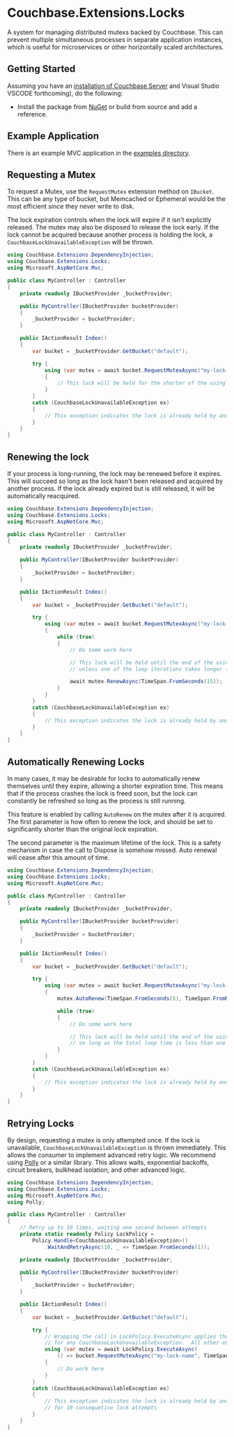 # Couchbase.Extensions.Locks

A system for managing distributed mutexs backed by Couchbase. This can prevent multiple simultaneous processes in separate application instances, which is useful for microservices or other horizontally scaled architectures.

## Getting Started

Assuming you have an [installation of Couchbase Server](https://developer.couchbase.com/documentation/server/4.5/getting-started/installing.html) and Visual Studio  VSCODE forthcoming), do the following:

- Install the package from [NuGet](https://www.nuget.org/packages/Couchbase.Extensions.Locks/) or build from source and add a reference.

## Example Application

There is an example MVC application in the [examples directory](../example).

## Requesting a Mutex

To request a Mutex, use the `RequestMutex` extension method on `IBucket`. This can be any type of bucket, but Memcached or Ephemeral would be the most efficient since they never write to disk.

The lock expiration controls when the lock will expire if it isn't explicitly released. The mutex may also be disposed to release the lock early. If the lock cannot be acquired because another process is holding the lock, a `CouchbaseLockUnavailableException` will be thrown.

```csharp
using Couchbase.Extensions.DependencyInjection;
using Couchbase.Extensions.Locks;
using Microsoft.AspNetCore.Mvc;

public class MyController : Controller
{
    private readonly IBucketProvider _bucketProvider;

    public MyController(IBucketProvider bucketProvider)
    {
        _bucketProvider = bucketProvider;
    }

    public IActionResult Index()
    {
        var bucket = _bucketProvider.GetBucket("default");

        try {
            using (var mutex = await bucket.RequestMutexAsync("my-lock-name", TimeSpan.FromSeconds(15)))
            {
                // This lock will be held for the shorter of the using statement lifespan or 15 seconds
            }
        }
        catch (CouchbaseLockUnavailableException ex)
        {
            // This exception indicates the lock is already held by another process
        }
    }
}
```

## Renewing the lock

If your process is long-running, the lock may be renewed before it expires. This will succeed so long as the lock hasn't been released and acquired by another process. If the lock already expired but is still released, it will be automatically reacquired.

```csharp
using Couchbase.Extensions.DependencyInjection;
using Couchbase.Extensions.Locks;
using Microsoft.AspNetCore.Mvc;

public class MyController : Controller
{
    private readonly IBucketProvider _bucketProvider;

    public MyController(IBucketProvider bucketProvider)
    {
        _bucketProvider = bucketProvider;
    }

    public IActionResult Index()
    {
        var bucket = _bucketProvider.GetBucket("default");

        try {
            using (var mutex = await bucket.RequestMutexAsync("my-lock-name", TimeSpan.FromSeconds(15)))
            {
                while (true)
                {
                    // Do some work here

                    // This lock will be held until the end of the using statement,
                    // unless one of the loop iterations takes longer than 15 seconds.

                    await mutex.RenewAsync(TimeSpan.FromSeconds(15));
                }
            }
        }
        catch (CouchbaseLockUnavailableException ex)
        {
            // This exception indicates the lock is already held by another process
        }
    }
}
```

## Automatically Renewing Locks

In many cases, it may be desirable for locks to automatically renew themselves until they expire, allowing a shorter expiration time. This means that if the process crashes the lock is freed soon, but the lock can constantly be refreshed so long as the process is still running.

This feature is enabled by calling `AutoRenew` on the mutex after it is acquired. The first parameter is how often to renew the lock, and should be set to significantly shorter than the original lock expiration.

The second parameter is the maximum lifetime of the lock. This is a safety mechanism in case the call to Dispose is somehow missed. Auto renewal will cease after this amount of time.

```csharp
using Couchbase.Extensions.DependencyInjection;
using Couchbase.Extensions.Locks;
using Microsoft.AspNetCore.Mvc;

public class MyController : Controller
{
    private readonly IBucketProvider _bucketProvider;

    public MyController(IBucketProvider bucketProvider)
    {
        _bucketProvider = bucketProvider;
    }

    public IActionResult Index()
    {
        var bucket = _bucketProvider.GetBucket("default");

        try {
            using (var mutex = await bucket.RequestMutexAsync("my-lock-name", TimeSpan.FromSeconds(10)))
            {
                mutex.AutoRenew(TimeSpan.FromSeconds(5), TimeSpan.FromMinutes(1));

                while (true)
                {
                    // Do some work here

                    // This lock will be held until the end of the using statement,
                    // so long as the total loop time is less than one minute
                }
            }
        }
        catch (CouchbaseLockUnavailableException ex)
        {
            // This exception indicates the lock is already held by another process
        }
    }
}
```

## Retrying Locks

By design, requesting a mutex is only attempted once. If the lock is unavailable, `CouchbaseLockUnavailableException` is thrown immediately. This allows the consumer to implement advanced retry logic. We recommend using [Polly](https://github.com/App-vNext/Polly) or a similar library. This allows waits, exponential backoffs, circuit breakers, bulkhead isolation, and other advanced logic.

```csharp
using Couchbase.Extensions.DependencyInjection;
using Couchbase.Extensions.Locks;
using Microsoft.AspNetCore.Mvc;
using Polly;

public class MyController : Controller
{
    // Retry up to 10 times, waiting one second between attempts
    private static readonly Policy LockPolicy =
        Policy.Handle<CouchbaseLockUnavailableException>()
            .WaitAndRetryAsync(10, _ => TimeSpan.FromSeconds(1));

    private readonly IBucketProvider _bucketProvider;

    public MyController(IBucketProvider bucketProvider)
    {
        _bucketProvider = bucketProvider;
    }

    public IActionResult Index()
    {
        var bucket = _bucketProvider.GetBucket("default");

        try {
            // Wrapping the call in LockPolicy.ExecuteAsync applies the wait and retry logic
            // for any CouchbaseLockUnavailableException.  All other exceptions throw immediately.
            using (var mutex = await LockPolicy.ExecuteAsync(
                () => bucket.RequestMutexAsync("my-lock-name", TimeSpan.FromSeconds(10))))
            {
                // Do work here
            }
        }
        catch (CouchbaseLockUnavailableException ex)
        {
            // This exception indicates the lock is already held by another process,
            // for 10 consequetive lock attempts
        }
    }
}
```